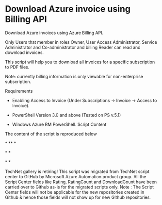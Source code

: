 ﻿Download Azure invoice using Billing API
========================================

            

Download Azure invoices using Azure Billing API.


Only Users that member in roles Owner, User Access Administrator, Service Administrator and Co-administrator and billing Reader can read and download invoices.


This script will help you to download all invoices for a specific subscription to PDF files.


Note: currently billing information is only viewable for non-enterprise subscription.

Requirements

  *  Enabling Access to Invoice (Under Subscriptions -> Invoice -> Access to Invoice).

  *  PowerShell Version 3.0 and above (Tested on PS v.5.1) 
  *  Windows Azure RM PowerShell. 
Script Content

The content of the script is reproduced below


* ** *

* *

* *


        
    
TechNet gallery is retiring! This script was migrated from TechNet script center to GitHub by Microsoft Azure Automation product group. All the Script Center fields like Rating, RatingCount and DownloadCount have been carried over to Github as-is for the migrated scripts only. Note : The Script Center fields will not be applicable for the new repositories created in Github & hence those fields will not show up for new Github repositories.
